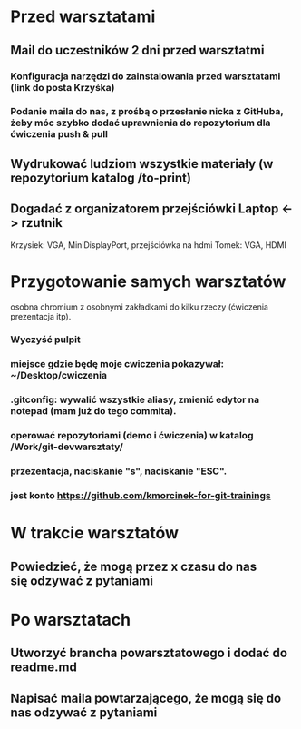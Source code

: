 # Przed warsztatami

## Mail do uczestników 2 dni przed warsztatmi
### Konfiguracja narzędzi do zainstalowania przed warsztatami (link do posta Krzyśka)
### Podanie maila do nas, z prośbą o przesłanie nicka z GitHuba, żeby móc szybko dodać uprawnienia do repozytorium dla ćwiczenia push & pull

## Wydrukować ludziom wszystkie materiały (w repozytorium katalog /to-print)
## Dogadać z organizatorem przejściówki Laptop <-> rzutnik
Krzysiek: VGA, MiniDisplayPort, przejściówka na hdmi
Tomek: VGA, HDMI

# Przygotowanie samych warsztatów
osobna chromium z osobnymi zakładkami do kilku rzeczy (ćwiczenia prezentacja itp).

### Wyczyść pulpit 
### miejsce gdzie będę moje cwiczenia pokazywał: ~/Desktop/cwiczenia
### .gitconfig: wywalić wszystkie aliasy, zmienić edytor na notepad (mam już do tego commita).
### operować repozytoriami (demo i ćwiczenia) w katalog /Work/git-devwarsztaty/<git-devwarsztaty-katowice>

### przezentacja, naciskanie "s", naciskanie "ESC".
### jest konto https://github.com/kmorcinek-for-git-trainings

# W trakcie warsztatów
## Powiedzieć, że mogą przez x czasu do nas się odzywać z pytaniami

# Po warsztatach

## Utworzyć brancha powarsztatowego i dodać do readme.md
## Napisać maila powtarzającego, że mogą się do nas odzywać z pytaniami
